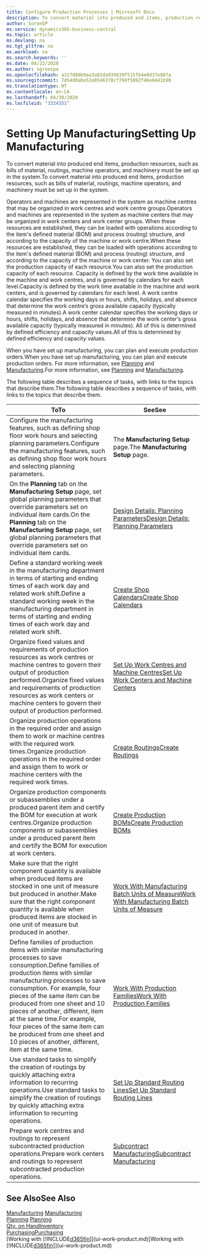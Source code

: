 ```yaml
---
title: Configure Production Processes | Microsoft Docs
description: To convert material into produced end items, production resources, such as bills of material, routings, machine operators, and machinery must be set up in the system.
author: SorenGP
ms.service: dynamics365-business-central
ms.topic: article
ms.devlang: na
ms.tgt_pltfrm: na
ms.workload: na
ms.search.keywords: ''
ms.date: 04/22/2020
ms.author: sgroespe
ms.openlocfilehash: a317d80b9aa3a82da939d39f515fb4e0d37e887a
ms.sourcegitcommit: 7d54d8abe52e0546378cf760f5082f46e8441b90
ms.translationtype: HT
ms.contentlocale: en-CA
ms.lasthandoff: 04/30/2020
ms.locfileid: "3324351"
---
```

# <a name="setting-up-manufacturing"></a><span data-ttu-id="406c5-103">Setting Up Manufacturing</span><span class="sxs-lookup"><span data-stu-id="406c5-103">Setting Up Manufacturing</span></span>
<span data-ttu-id="406c5-104">To convert material into produced end items, production resources, such as bills of material, routings, machine operators, and machinery must be set up in the system.</span><span class="sxs-lookup"><span data-stu-id="406c5-104">To convert material into produced end items, production resources, such as bills of material, routings, machine operators, and machinery must be set up in the system.</span></span>

<span data-ttu-id="406c5-105">Operators and machines are represented in the system as machine centres that may be organized in work centres and work centre groups.</span><span class="sxs-lookup"><span data-stu-id="406c5-105">Operators and machines are represented in the system as machine centers that may be organized in work centers and work center groups.</span></span> <span data-ttu-id="406c5-106">When these resources are established, they can be loaded with operations according to the item's defined material (BOM) and process (routing) structure, and according to the capacity of the machine or work centre.</span><span class="sxs-lookup"><span data-stu-id="406c5-106">When these resources are established, they can be loaded with operations according to the item's defined material (BOM) and process (routing) structure, and according to the capacity of the machine or work center.</span></span> <span data-ttu-id="406c5-107">You can also set the production capacity of each resource.</span><span class="sxs-lookup"><span data-stu-id="406c5-107">You can also set the production capacity of each resource.</span></span> <span data-ttu-id="406c5-108">Capacity is defined by the work time available in the machine and work centres, and is governed by calendars for each level.</span><span class="sxs-lookup"><span data-stu-id="406c5-108">Capacity is defined by the work time available in the machine and work centers, and is governed by calendars for each level.</span></span> <span data-ttu-id="406c5-109">A work centre calendar specifies the working days or hours, shifts, holidays, and absence that determine the work centre’s gross available capacity (typically measured in minutes).</span><span class="sxs-lookup"><span data-stu-id="406c5-109">A work center calendar specifies the working days or hours, shifts, holidays, and absence that determine the work center’s gross available capacity (typically measured in minutes).</span></span> <span data-ttu-id="406c5-110">All of this is determined by defined efficiency and capacity values.</span><span class="sxs-lookup"><span data-stu-id="406c5-110">All of this is determined by defined efficiency and capacity values.</span></span>  

<span data-ttu-id="406c5-111">When you have set up manufacturing, you can plan and execute production orders.</span><span class="sxs-lookup"><span data-stu-id="406c5-111">When you have set up manufacturing, you can plan and execute production orders.</span></span> <span data-ttu-id="406c5-112">For more information, see [Planning](production-planning.md) and [Manufacturing](production-manage-manufacturing.md).</span><span class="sxs-lookup"><span data-stu-id="406c5-112">For more information, see [Planning](production-planning.md) and [Manufacturing](production-manage-manufacturing.md).</span></span>  



 <span data-ttu-id="406c5-113">The following table describes a sequence of tasks, with links to the topics that describe them.</span><span class="sxs-lookup"><span data-stu-id="406c5-113">The following table describes a sequence of tasks, with links to the topics that describe them.</span></span>   

|<span data-ttu-id="406c5-114">**To**</span><span class="sxs-lookup"><span data-stu-id="406c5-114">**To**</span></span>|<span data-ttu-id="406c5-115">**See**</span><span class="sxs-lookup"><span data-stu-id="406c5-115">**See**</span></span>|  
|------------|-------------|  
|<span data-ttu-id="406c5-116">Configure the manufacturing features, such as defining shop floor work hours and selecting planning parameters.</span><span class="sxs-lookup"><span data-stu-id="406c5-116">Configure the manufacturing features, such as defining shop floor work hours and selecting planning parameters.</span></span>|<span data-ttu-id="406c5-117">The **Manufacturing Setup** page.</span><span class="sxs-lookup"><span data-stu-id="406c5-117">The **Manufacturing Setup** page.</span></span>|
|<span data-ttu-id="406c5-118">On the **Planning** tab on the **Manufacturing Setup** page, set global planning parameters that override parameters set on individual item cards.</span><span class="sxs-lookup"><span data-stu-id="406c5-118">On the **Planning** tab on the **Manufacturing Setup** page, set global planning parameters that override parameters set on individual item cards.</span></span>|[<span data-ttu-id="406c5-119">Design Details: Planning Parameters</span><span class="sxs-lookup"><span data-stu-id="406c5-119">Design Details: Planning Parameters</span></span>](design-details-planning-parameters.md)|
|<span data-ttu-id="406c5-120">Define a standard working week in the manufacturing department in terms of starting and ending times of each work day and related work shift.</span><span class="sxs-lookup"><span data-stu-id="406c5-120">Define a standard working week in the manufacturing department in terms of starting and ending times of each work day and related work shift.</span></span>|[<span data-ttu-id="406c5-121">Create Shop Calendars</span><span class="sxs-lookup"><span data-stu-id="406c5-121">Create Shop Calendars</span></span>](production-how-to-create-work-center-calendars.md)|  
|<span data-ttu-id="406c5-122">Organize fixed values and requirements of production resources as work centres or machine centres to govern their output of production performed.</span><span class="sxs-lookup"><span data-stu-id="406c5-122">Organize fixed values and requirements of production resources as work centers or machine centers to govern their output of production performed.</span></span>|[<span data-ttu-id="406c5-123">Set Up Work Centres and Machine Centres</span><span class="sxs-lookup"><span data-stu-id="406c5-123">Set Up Work Centers and Machine Centers</span></span>](production-how-to-set-up-work-and-machine-centers.md)|
|<span data-ttu-id="406c5-124">Organize production operations in the required order and assign them to work or machine centres with the required work times.</span><span class="sxs-lookup"><span data-stu-id="406c5-124">Organize production operations in the required order and assign them to work or machine centers with the required work times.</span></span>|[<span data-ttu-id="406c5-125">Create Routings</span><span class="sxs-lookup"><span data-stu-id="406c5-125">Create Routings</span></span>](production-how-to-create-routings.md)|
|<span data-ttu-id="406c5-126">Organize production components or subassemblies under a produced parent item and certify the BOM for execution at work centres.</span><span class="sxs-lookup"><span data-stu-id="406c5-126">Organize production components or subassemblies under a produced parent item and certify the BOM for execution at work centers.</span></span>|[<span data-ttu-id="406c5-127">Create Production BOMs</span><span class="sxs-lookup"><span data-stu-id="406c5-127">Create Production BOMs</span></span>](production-how-to-create-production-boms.md)|
|<span data-ttu-id="406c5-128">Make sure that the right component quantity is available when produced items are stocked in one unit of measure but produced in another.</span><span class="sxs-lookup"><span data-stu-id="406c5-128">Make sure that the right component quantity is available when produced items are stocked in one unit of measure but produced in another.</span></span>|[<span data-ttu-id="406c5-129">Work With Manufacturing Batch Units of Measure</span><span class="sxs-lookup"><span data-stu-id="406c5-129">Work With Manufacturing Batch Units of Measure</span></span>](production-how-to-use-the-manufacturing-batch-unit-of-measure.md)|  
|<span data-ttu-id="406c5-130">Define families of production items with similar manufacturing processes to save consumption.</span><span class="sxs-lookup"><span data-stu-id="406c5-130">Define families of production items with similar manufacturing processes to save consumption.</span></span> <span data-ttu-id="406c5-131">For example, four pieces of the same item can be produced from one sheet and 10 pieces of another, different, item at the same time.</span><span class="sxs-lookup"><span data-stu-id="406c5-131">For example, four pieces of the same item can be produced from one sheet and 10 pieces of another, different, item at the same time.</span></span>|[<span data-ttu-id="406c5-132">Work With Production Families</span><span class="sxs-lookup"><span data-stu-id="406c5-132">Work With Production Families</span></span>](production-how-work-family.md)|
|<span data-ttu-id="406c5-133">Use standard tasks to simplify the creation of routings by quickly attaching extra information to recurring operations.</span><span class="sxs-lookup"><span data-stu-id="406c5-133">Use standard tasks to simplify the creation of routings by quickly attaching extra information to recurring operations.</span></span>|[<span data-ttu-id="406c5-134">Set Up Standard Routing Lines</span><span class="sxs-lookup"><span data-stu-id="406c5-134">Set Up Standard Routing Lines</span></span>](production-how-set-up-standard-routing-lines.md)|  
|<span data-ttu-id="406c5-135">Prepare work centres and routings to represent subcontracted production operations.</span><span class="sxs-lookup"><span data-stu-id="406c5-135">Prepare work centers and routings to represent subcontracted production operations.</span></span>|[<span data-ttu-id="406c5-136">Subcontract Manufacturing</span><span class="sxs-lookup"><span data-stu-id="406c5-136">Subcontract Manufacturing</span></span>](production-how-to-subcontract-manufacturing.md)|  

## <a name="see-also"></a><span data-ttu-id="406c5-137">See Also</span><span class="sxs-lookup"><span data-stu-id="406c5-137">See Also</span></span>
<span data-ttu-id="406c5-138">[Manufacturing](production-manage-manufacturing.md)  </span><span class="sxs-lookup"><span data-stu-id="406c5-138">[Manufacturing](production-manage-manufacturing.md)  </span></span>  
<span data-ttu-id="406c5-139">[Planning](production-planning.md) </span><span class="sxs-lookup"><span data-stu-id="406c5-139">[Planning](production-planning.md) </span></span>  
[<span data-ttu-id="406c5-140">Qty. on Hand</span><span class="sxs-lookup"><span data-stu-id="406c5-140">Inventory</span></span>](inventory-manage-inventory.md)  
[<span data-ttu-id="406c5-141">Purchasing</span><span class="sxs-lookup"><span data-stu-id="406c5-141">Purchasing</span></span>](purchasing-manage-purchasing.md)  
<span data-ttu-id="406c5-142">[Working with [!INCLUDE[d365fin](includes/d365fin_md.md)]](ui-work-product.md)</span><span class="sxs-lookup"><span data-stu-id="406c5-142">[Working with [!INCLUDE[d365fin](includes/d365fin_md.md)]](ui-work-product.md)</span></span>
